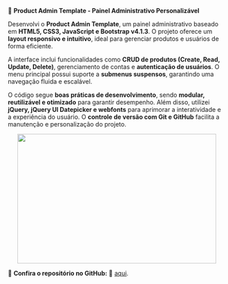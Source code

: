 📌 **Product Admin Template - Painel Administrativo Personalizável**  

Desenvolvi o **Product Admin Template**, um painel administrativo baseado em **HTML5, CSS3, JavaScript e Bootstrap v4.1.3**. O projeto oferece um **layout responsivo e intuitivo**, ideal para gerenciar produtos e usuários de forma eficiente.  

A interface inclui funcionalidades como **CRUD de produtos (Create, Read, Update, Delete)**, gerenciamento de contas e **autenticação de usuários**. O menu principal possui suporte a **submenus suspensos**, garantindo uma navegação fluida e escalável.  

O código segue **boas práticas de desenvolvimento**, sendo **modular, reutilizável e otimizado** para garantir desempenho. Além disso, utilizei **jQuery, jQuery UI Datepicker e webfonts** para aprimorar a interatividade e a experiência do usuário. O **controle de versão com Git e GitHub** facilita a manutenção e personalização do projeto.  

<p align="center">
  <img width="460" height="300" src="https://github.com/Rafael-Lee1/Icons/blob/79499227add640a1e5541f51f5b11d5d82f634be/painel_admin_v1.jpg">
</p>

🔗 **Confira o repositório no GitHub:** 🚀 <a href="https://product-admin-template-v1-production.up.railway.app/">aqui</a>.</p> 
